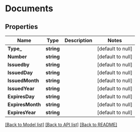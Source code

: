 # Documents

## Properties
Name | Type | Description | Notes
------------ | ------------- | ------------- | -------------
**Type_** | **string** |  | [default to null]
**Number** | **string** |  | [default to null]
**Issuedby** | **string** |  | [default to null]
**IssuedDay** | **string** |  | [default to null]
**IssuedMonth** | **string** |  | [default to null]
**IssuedYear** | **string** |  | [default to null]
**ExpiresDay** | **string** |  | [default to null]
**ExpiresMonth** | **string** |  | [default to null]
**ExpiresYear** | **string** |  | [default to null]

[[Back to Model list]](../README.md#documentation-for-models) [[Back to API list]](../README.md#documentation-for-api-endpoints) [[Back to README]](../README.md)



